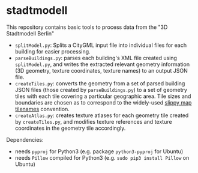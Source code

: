 # stadtmodell

This repository contains basic tools to process data from the "3D Stadtmodell Berlin"
* `splitModel.py`: Splits a CityGML input file into individual files for each building for easier processing. 
* `parseBuildings.py`: parses each building's XML file created using `splitModel.py`, and writes the extracted relevant geometry information (3D geometry, texture coordinates, texture names) to an output JSON file.
* `createTiles.py`: converts the geometry from a set of parsed building JSON files (those created by `parseBuildings.py`) to a set of geometry tiles with each tile covering a particular geographic area. Tile sizes and boundaries are chosen as to correspond to the widely-used [slippy map tilenames](http://wiki.openstreetmap.org/wiki/Slippy_map_tilenames) convention.
* `createAtlas.py`: creates texture atlases for each geometry tile created by `createTiles.py`, and modifies texture references and texture coordinates in the geometry tile accordingly.

Dependencies:
* needs `pyproj` for Python3 (e.g. package `python3-pyproj` for Ubuntu)
* needs `Pillow` compiled for Python3 (e.g. `sudo pip3 install Pillow` on Ubuntu)
